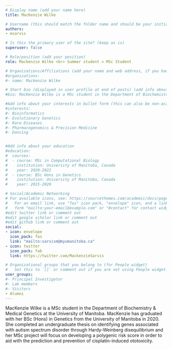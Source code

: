 ```yaml
---
# Display name (add your name here)
title: MacKenzie Wilke

# Username (this should match the folder name and should be your initial and surname)
authors:
- msarvis

# Is this the primary user of the site? (keep as is)
superuser: false

# Role/position (add your position)
role: Mackenzie Wilke <br> Summer student > MSc Student

# Organizations/Affiliations (add your name and web address, if you have one)
#organizations:
#- name: Mackenzie Wilke

# Short bio (displayed in user profile at end of posts) (add info about yourself)
#bio: MacKenzie Wilke is a MSc student in the Department of Biochemistry & Medical Genetics at the University of Manitoba. 

#Add info about your interests in bullet form (this can also be non-academic) 
#interests:
#- Bioinformatics 
#- Evolutionary Genetics
#- Rare Diseases
#- Pharmacogenomics & Precision Medicine
#- Dancing


#Add info about your education 
#education:
#  courses:
#  - course: MSc in Computational Biology
#    institution: University of Manitoba, Canada
#    year: 2020-2022
#  - course: BSc Hons in Genetics
#    institution: University of Manitoba, Canada
#    year: 2015-2020

# Social/Academic Networking
# For available icons, see: https://sourcethemes.com/academic/docs/page-builder/#icons
#   For an email link, use "fas" icon pack, "envelope" icon, and a link in the
#   form "mailto:your-email@example.com" or "#contact" for contact widget.
#edit twitter link or comment out
#edit google scholar link or comment out
#edit github link or comment out
social:
- icon: envelope
  icon_pack: fas
  link: "mailto:sarvism@myumanitoba.ca"
- icon: twitter
  icon_pack: fab
  link: https://twitter.com/MackenzieSarvis

# Organizational groups that you belong to (for People widget)
#   Set this to `[]` or comment out if you are not using People widget.
user_groups:
#- Principal Investigator
#- Lab members
#- Visitors
- Alumni
---
```


MacKenzie Wilke is a MSc student in the Department of Biochemistry & Medical Genetics at the University of Manitoba. MacKenzie has graduated with her BSc (Hons) in Genetics from the University of Manitoba in 2020. She completed an undergraduate thesis on identifying genes associated with autism spectrum disorder through Hardy-Weinberg disequilibrium and her MSc project will focus on developing a polygenic risk score in order to aid with the prediction and prevention of cisplatin-induced ototoxicity.
